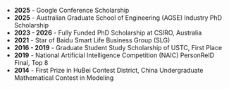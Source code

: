 
- **2025** - Google Conference Scholarship
-  **2025** - Australian Graduate School of Engineering (AGSE) Industry PhD Scholarship
- **2023 - 2026** - Fully Funded PhD Scholarship at CSIRO, Australia 
- **2021** - Star of Baidu Smart Life Business Group (SLG) 
- **2016 - 2019** - Graduate Student Study Scholarship of USTC, First Place 
- **2019** - National Artificial Intelligence Competition (NAIC) PersonReID Final, Top 8 
- **2014** - First Prize in HuBei Contest District, China Undergraduate Mathematical Contest in Modeling 

